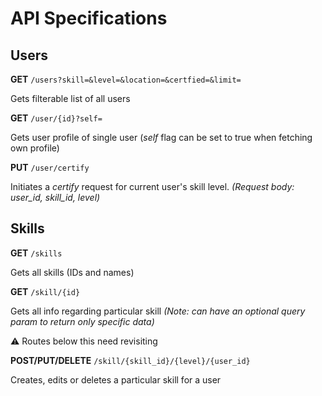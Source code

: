 # API Specifications

## Users

**GET** `/users?skill=&level=&location=&certfied=&limit=`

Gets filterable list of all users

**GET** `/user/{id}?self=`

Gets user profile of single user (*self* flag can be set to true when fetching own profile)

**PUT** `/user/certify`

Initiates a _certify_ request for current user's skill level. *(Request body: user_id, skill_id, level)*

## Skills

**GET** `/skills`

Gets all skills (IDs and names)

**GET** `/skill/{id}`

Gets all info regarding particular skill _(Note: can have an optional query param to return only specific data)_

:warning: Routes below this need revisiting

**POST/PUT/DELETE** `/skill/{skill_id}/{level}/{user_id}`

Creates, edits or deletes a particular skill for a user